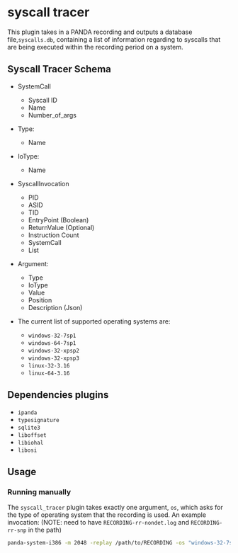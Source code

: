 # syscall tracer

This plugin takes in a PANDA recording and outputs a database file,`syscalls.db`, containing a list of information regarding to syscalls that are being executed within the recording period on a system.

## Syscall Tracer Schema

* SystemCall
  - Syscall ID
  - Name
  - Number_of_args

* Type:
  - Name

* IoType:
  - Name

* SyscallInvocation
  - PID
  - ASID
  - TID
  - EntryPoint (Boolean)
  - ReturnValue (Optional)
  - Instruction Count
  - SystemCall
  - List<Arguments>

* Argument:
  - Type
  - IoType
  - Value
  - Position
  - Description (Json)

* The current list of supported operating systems are:
    * `windows-32-7sp1`
    * `windows-64-7sp1`
    * `windows-32-xpsp2`
    * `windows-32-xpsp3`
    * `linux-32-3.16`
    * `linux-64-3.16`


## Dependencies plugins
* `ipanda`
* `typesignature`
* `sqlite3`
* `liboffset`
* `libiohal`
* `libosi`

## Usage


### Running manually
The `syscall_tracer` plugin takes exactly one argument, `os`, which asks for the type of operating system that the recording is used. An example invocation: (NOTE: need to have `RECORDING-rr-nondet.log` and `RECORDING-rr-snp` in the path)

```bash
panda-system-i386 -m 2048 -replay /path/to/RECORDING -os "windows-32-7sp1" -panda "syscall_tracer"
```

